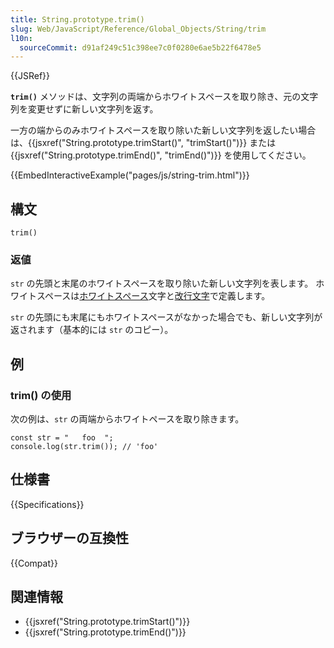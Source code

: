 ```yaml
---
title: String.prototype.trim()
slug: Web/JavaScript/Reference/Global_Objects/String/trim
l10n:
  sourceCommit: d91af249c51c398ee7c0f0280e6ae5b22f6478e5
---
```


{{JSRef}}

**`trim()`** メソッドは、文字列の両端からホワイトスペースを取り除き、元の文字列を変更せずに新しい文字列を返す。

一方の端からのみホワイトスペースを取り除いた新しい文字列を返したい場合は、{{jsxref("String.prototype.trimStart()", "trimStart()")}} または {{jsxref("String.prototype.trimEnd()", "trimEnd()")}} を使用してください。

{{EmbedInteractiveExample("pages/js/string-trim.html")}}

## 構文

```js-nolint
trim()
```

### 返値

`str` の先頭と末尾のホワイトスペースを取り除いた新しい文字列を表します。 ホワイトスペースは[ホワイトスペース](/ja/docs/Web/JavaScript/Reference/Lexical_grammar#ホワイトスペース)文字と[改行文字](/ja/docs/Web/JavaScript/Reference/Lexical_grammar#改行文字)で定義します。

`str` の先頭にも末尾にもホワイトスペースがなかった場合でも、新しい文字列が返されます（基本的には `str` のコピー）。

## 例

### trim() の使用

次の例は、`str` の両端からホワイトペースを取り除きます。

```js-nolint
const str = "   foo  ";
console.log(str.trim()); // 'foo'
```

## 仕様書

{{Specifications}}

## ブラウザーの互換性

{{Compat}}

## 関連情報

- {{jsxref("String.prototype.trimStart()")}}
- {{jsxref("String.prototype.trimEnd()")}}
